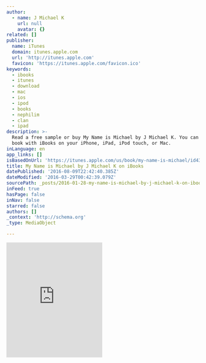 ```yaml
---
author:
  - name: J Michael K
    url: null
    avatar: {}
related: []
publisher:
  name: iTunes
  domain: itunes.apple.com
  url: 'http://itunes.apple.com'
  favicon: 'https://itunes.apple.com/favicon.ico'
keywords:
  - ibooks
  - itunes
  - download
  - mac
  - ios
  - ipod
  - books
  - nephilim
  - clan
  - ipad
description: >-
  Read a free sample or buy My Name is Michael by J Michael K. You can read this
  book with iBooks on your iPhone, iPad, iPod touch, or Mac.
inLanguage: en
app_links: []
isBasedOnUrl: 'https://itunes.apple.com/us/book/my-name-is-michael/id430498537?mt=11'
title: My Name is Michael by J Michael K on iBooks
datePublished: '2016-08-09T22:42:40.385Z'
dateModified: '2016-03-29T00:42:39.079Z'
sourcePath: _posts/2016-01-28-my-name-is-michael-by-j-michael-k-on-ibooks.md
inFeed: true
hasPage: false
inNav: false
starred: false
authors: []
_context: 'http://schema.org'
_type: MediaObject

---
```

<iframe src="https://cdn.embedly.com/widgets/media.html?src=http%3A%2F%2Fwidgets.itunes.apple.com%2Fwidget.html%3Fc%3Dus%26brc%3DFFFFFF%26blc%3DFFFFFF%26trc%3DFFFFFF%26tlc%3DFFFFFF%26d%3D%26t%3D%26m%3Dsoftware%26e%3Debook%26w%3D250%26h%3D300%26ids%3D430498537%26wt%3Ddiscovery%26partnerId%3D%26affiliate_id%3D%26at%3D%26ct%3D&amp;url=https%3A%2F%2Fitunes.apple.com%2Fus%2Fbook%2Fmy-name-is-michael%2Fid430498537%3Fmt%3D11&amp;image=http%3A%2F%2Fis2.mzstatic.com%2Fimage%2Fthumb%2FPublication%2Fv4%2Ffa%2Fcf%2Fbe%2Ffacfbee3-a1e0-8e10-8c64-b8ec5ac7120c%2Fsource%2F1200x630bf.jpg&amp;key=b7d04c9b404c499eba89ee7072e1c4f7&amp;type=text%2Fhtml&amp;schema=apple" width="250" height="300" scrolling="no" frameborder="0" allowfullscreen="allowfullscreen" style=""></iframe>
